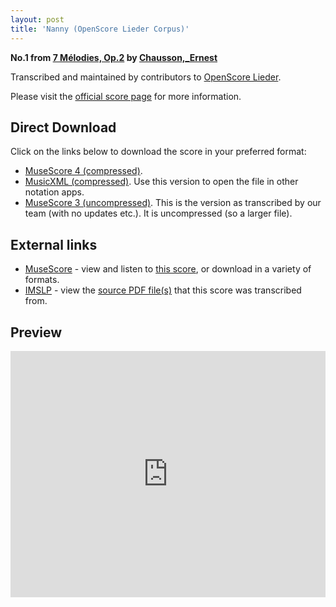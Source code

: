 ```yaml
---
layout: post
title: 'Nanny (OpenScore Lieder Corpus)'
---
```


__No.1 from [7 Mélodies, Op.2](https://fourscoreandmore.org/openscore/lieder/Chausson%2C_Ernest/7_M%C3%A9lodies%2C_Op.2/) by [Chausson,_Ernest](https://fourscoreandmore.org/openscore/lieder/Chausson%2C_Ernest)__

Transcribed and maintained by contributors to [OpenScore Lieder].

Please visit the [official score page] for more information.

[official score page]: https://musescore.com/openscore-lieder-corpus/scores/5077645
[OpenScore Lieder]: https://musescore.com/openscore-lieder-corpus

## Direct Download

Click on the links below to download the score in your preferred format:
- [MuseScore 4 (compressed)](https://fourscoreandmore.org/openscore/lieder/Chausson%2C_Ernest/7_M%C3%A9lodies%2C_Op.2/1_Nanny.mscz).
- [MusicXML (compressed)](https://fourscoreandmore.org/openscore/lieder/Chausson%2C_Ernest/7_M%C3%A9lodies%2C_Op.2/1_Nanny.mxl). Use this version to open the file in other notation apps.
- [MuseScore 3 (uncompressed)](https://raw.githubusercontent.com/OpenScore/Lieder/refs/heads/main/scores/Chausson%2C_Ernest/7_M%C3%A9lodies%2C_Op.2/1_Nanny/lc5077645.mscx). This is the version as transcribed by our team (with no updates etc.). It is uncompressed (so a larger file).

## External links

- [MuseScore] - view and listen to [this score][MuseScore], or download in a variety of formats.
- [IMSLP] - view the [source PDF file(s)][IMSLP] that this score was transcribed from.

[MuseScore]: https://musescore.com/score/5077645
[IMSLP]: https://imslp.org/wiki/Special:ReverseLookup/16897

## Preview

<iframe width="100%" height="394" src="https://musescore.com/openscore-lieder-corpus/scores/5077645/embed" frameborder="0" allowfullscreen allow="autoplay; fullscreen"></iframe>
